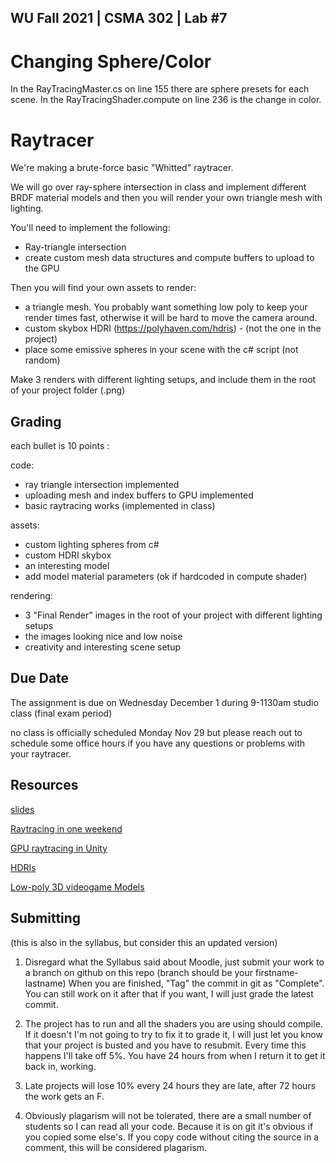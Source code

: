 WU Fall 2021 | CSMA 302 | Lab #7
---

# Changing Sphere/Color

In the RayTracingMaster.cs on line 155 there are sphere presets for each scene.
In the RayTracingShader.compute on line 236 is the change in color.

# Raytracer

We're making a brute-force basic "Whitted" raytracer.

We will go over ray-sphere intersection in class and implement different BRDF material models and then you will render your own triangle mesh with lighting.

You'll need to implement the following: 
 - Ray-triangle intersection
 - create custom mesh data structures and compute buffers to upload to the GPU

Then you will find your own assets to render:
 - a triangle mesh. You probably want something low poly to keep your render times fast, otherwise it will be hard to move the camera around.
 - custom skybox HDRI (https://polyhaven.com/hdris) - (not the one in the project)
 - place some emissive spheres in your scene with the c# script (not random)

Make 3 renders with different lighting setups, and include them in the root of your project folder (.png) 

## Grading
each bullet is 10 points :

code:
  -  ray triangle intersection implemented
  -  uploading mesh and index buffers to GPU implemented
  -  basic raytracing works (implemented in class) 


assets:
  -  custom lighting spheres from c#
  -  custom HDRI skybox
  -  an interesting model 
  -  add model material parameters (ok if hardcoded in compute shader)


 rendering:
  -  3 "Final Render" images in the root of your project with different lighting setups
  -  the images looking nice and low noise
  -  creativity and interesting scene setup
 
## Due Date

The assignment is due on Wednesday December 1 during 9-1130am studio class (final exam period)

no class is officially scheduled Monday Nov 29 but please reach out to schedule some office hours if you have any questions or problems with your raytracer.

## Resources

[slides](https://docs.google.com/presentation/d/1rSkLqq7CVieGs2DlMLh0jC8Wryd4sFsCT1oa_yOK53k/edit?usp=sharing)

[Raytracing in one weekend](https://raytracing.github.io/books/RayTracingInOneWeekend.html)

[GPU raytracing in Unity](http://three-eyed-games.com/2018/05/03/gpu-ray-tracing-in-unity-part-1/)

[HDRIs](https://polyhaven.com/hdris)

[Low-poly 3D videogame Models](https://www.models-resource.com/)


## Submitting 
(this is also in the syllabus, but consider this an updated version)

1. Disregard what the Syllabus said about Moodle, just submit your work to a branch on github on this repo (branch should be your firstname-lastname)
When you are finished, "Tag" the commit in git as "Complete". You can still work on it after that if you want, I will just grade the latest commit.

2. The project has to run and all the shaders you are using should compile. If it doesn't I'm not going to try to fix it to grade it, I will just let you know that your project is busted and you have to resubmit.  Every time this happens I'll take off 5%. You have 24 hours from when I return it to get it back in, working. 

3. Late projects will lose 10% every 24 hours they are late, after 72 hours the work gets an F. 

4. Obviously plagarism will not be tolerated, there are a small number of students so I can read all your code. Because it is on git it's obvious if you copied some else's. If you copy code without citing the source in a comment, this will be considered plagarism. 
